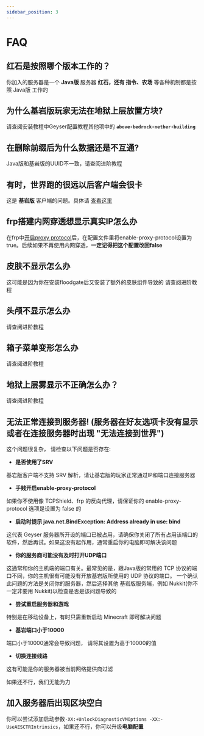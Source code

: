 ```yaml
---
sidebar_position: 3
---
```


# FAQ

## 红石是按照哪个版本工作的？

你加入的服务器是一个 **Java版** 服务器
**红石，还有 指令、农场** 等各种机制都是按照 Java版 工作的

## 为什么基岩版玩家无法在地狱上层放置方块?

请查阅安装教程中Geyser配置教程其他项中的 **`above-bedrock-nether-building`**

## 在删除前缀后为什么数据还是不互通?

Java版和基岩版的UUID不一致，请查阅进阶教程

## 有时，世界跑的很远以后客户端会很卡

这是 **基岩版** 客户端的问题。具体请 [查看这里](https://minecraft.fandom.com/zh/wiki/%E5%9F%BA%E5%B2%A9%E7%89%88%E8%B7%9D%E7%A6%BB%E7%8E%B0%E8%B1%A1)

## frp搭建内网穿透想显示真实IP怎么办

在frp中[开启proxy protocol](../../../../../advance/Linux/frp#配置proxy-protocol)后，在配置文件里将enable-proxy-protocol设置为true。后续如果不再使用内网穿透，**一定记得把这个配置改回false**

## 皮肤不显示怎么办

这可能是因为你在安装floodgate后又安装了额外的皮肤组件导致的
请查阅进阶教程

## 头颅不显示怎么办

请查阅进阶教程

## 箱子菜单变形怎么办

请查阅进阶教程

## 地狱上层雾显示不正确怎么办？

请查阅进阶教程

## 无法正常连接到服务器! (服务器在好友选项卡没有显示或者在连接服务器时出现 "无法连接到世界")

这个问题很复杂， 请检查以下问题是否存在:

- **是否使用了SRV**

基岩版客户端不支持 SRV 解析，请让基岩版的玩家正常通过IP和端口连接服务器

- **手贱开启enable-proxy-protocol**

如果你不使用像 TCPShield、frp 的反向代理，请保证你的 enable-proxy-protocol 选项是设置为 false 的

- **启动时提示 java.net.BindException: Address already in use: bind**

这代表 Geyser 服务器所开设的端口已被占用，请确保你关闭了所有占用该端口的软件，然后再试。如果这没有起作用，通常重启你的电脑即可解决该问题

- **你的服务商可能没有及时打开UDP端口**

这通常和你的主机端的端口有关。最常见的是，跟Java版的常用的 TCP 协议的端口不同，你的主机很有可能没有开放基岩版所使用的 UDP 协议的端口。
一个确认此问题的方法是关闭你的服务器，然后选择其他 基岩版服务端，例如 Nukkit(你不一定非要用 Nukkit)以检查是否是该问题导致的

- **尝试重启服务器和游戏**

特别是在移动设备上，有时只需重新启动 Minecraft 即可解决问题

- **基岩端口小于10000**

端口小于10000通常会导致问题， 请将其设置为高于10000的值

- **切换连接线路**

这有可能是你的服务器被当前网络提供商过滤

如果还不行，我们无能为力

## 加入服务器后出现区块空白

你可以尝试添加启动参数```-XX:+UnlockDiagnosticVMOptions -XX:-UseAESCTRIntrinsics```，如果还不行，你可以升级**电脑配置**
